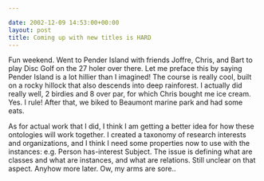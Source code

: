 ```yaml
---

date: 2002-12-09 14:53:00+00:00
layout: post
title: Coming up with new titles is HARD
---
```


Fun weekend. Went to Pender Island with friends Joffre, Chris, and Bart to play Disc Golf on the 27 holer over there. Let me preface this by saying Pender Island is a lot hillier than I imagined! The course is really cool, built on a rocky hillock that also descends into deep rainforest. I actually did really well, 2 birdies and 8 over par, for which Chris bought me ice cream. Yes. I rule!  After that, we biked to   Beaumont marine park and  had some eats.  

As for actual work that I did, I think I am getting a better idea for how these ontologies will work together. I created a taxonomy of research interests and organizations, and I think I need some properties now to use with the instances: e.g. Person has-interest Subject. The issue is defining what are classes and what are instances, and  what are relations.    Still unclear on  that aspect. Anyhow  more later.
Ow, my  arms are sore..
